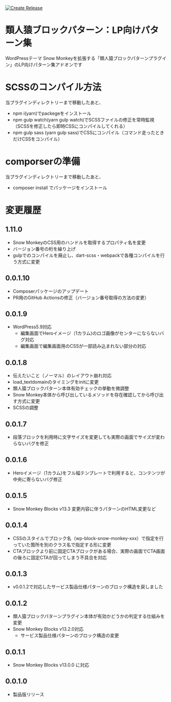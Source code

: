 [![Create Release](https://github.com/m-g-n/ruijinen-plugin_block-patterns--r002-lp/actions/workflows/release.yml/badge.svg)](https://github.com/m-g-n/ruijinen-plugin_block-patterns--r002-lp/actions/workflows/release.yml)

# 類人猿ブロックパターン：LP向けパターン集
WordPressテーマ Snow Monkeyを拡張する「類人猿ブロックパターンプラグイン」のLP向けパターン集アドオンです

# SCSSのコンパイル方法

当プラグインディレクトリーまで移動したあと、

- npm i(yarn)でpackegeをインストール
- npm gulp watch(yarn gulp watch)でSCSSファイルの修正を常時監視（SCSSを修正したら即時CSSにコンパイルしてくれる）
- npm gulp sass (yarn gulp sass)でCSSにコンパイル（コマンド走ったときだけCSSをコンパイル）

# comporserの準備

当プラグインディレクトリーまで移動したあと、

- composer install でパッケージをインストール

# 変更履歴
## 1.11.0
- Snow MonkeyのCSS用のハンドルを取得するプロパティ名を変更
- バージョン番号の桁を繰り上げ
- gulpでのコンパイルを廃止し、dart-scss・webpackで各種コンパイルを行う方式に変更

## 0.0.1.10
- Composerパッケージのアップデート
- PR用のGitHub Actionsの修正（バージョン番号取得の方法の変更）

## 0.0.1.9
- WordPress5.9対応
	- 編集画面でHeroイメージ（1カラム)のロゴ画像がセンターにならないバグ対応
	- 編集画面で編集画面用のCSSが一部読み込まれない部分の対応

## 0.0.1.8
- 伝えたいこと（ノーマル）のレイアウト崩れ対応
- load_textdomainのタイミングをinitに変更
- 類人猿ブロックパターン本体有効チェックの挙動を微調整
- Snow Monkey本体から呼び出しているメソッドを存在確認してから呼び出す方式に変更
- SCSSの調整

## 0.0.1.7
- 段落ブロックを利用時に文字サイズを変更しても実際の画面でサイズが変わらないバグを修正

## 0.0.1.6
- Heroイメージ（1カラム)をフル幅テンプレートで利用すると、コンテンツが中央に寄らないバグ修正

## 0.0.1.5
- Snow Monkey Blocks v13.3 変更内容に伴うパターンのHTML変更など

## 0.0.1.4
- CSSのスタイルでブロック名（wp-block-snow-monkey-xxx）で指定を行っていた箇所を別のクラス名で指定する形に変更
- CTAブロックより前に固定CTAブロックがある場合、実際の画面でCTA画面の後ろに固定CTAが回ってしまう不具合を対応

## 0.0.1.3
- v0.0.1.2で対応したサービス製品仕様パターンのブロック構造を戻しました

## 0.0.1.2
- 類人猿ブロックパターンプラグイン本体が有効かどうかの判定する仕組みを変更
- Snow Monkey Blocks v13.2.0対応
	- サービス製品仕様パターンのブロック構造の変更

## 0.0.1.1
- Snow Monkey Blocks v13.0.0 に対応

## 0.0.1.0
- 製品版リリース
